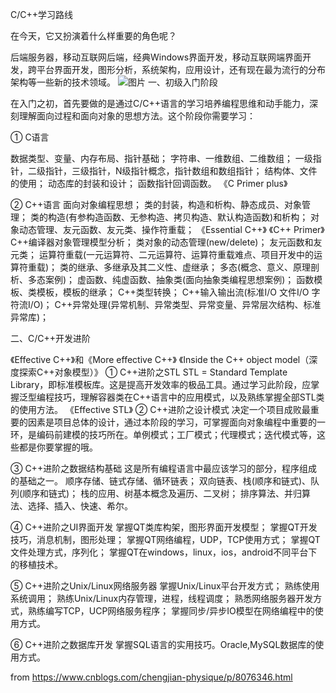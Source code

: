 C/C++学习路线

在今天，它又扮演着什么样重要的角色呢？

后端服务器，移动互联网后端，经典Windows界面开发，移动互联网端界面开发，跨平台界面开发，图形分析，系统架构，应用设计，还有现在最为流行的分布架构等一些新的技术领域。
![图片](https://user-images.githubusercontent.com/60539001/141610527-d614a316-25b0-4e3b-a50c-3302e90c9266.png)
一、初级入门阶段

在入门之初，首先要做的是通过C/C++语言的学习培养编程思维和动手能力，深刻理解面向过程和面向对象的思想方法。这个阶段你需要学习：

① C语言

数据类型、变量、内存布局、指针基础；
字符串、一维数组、二维数组；
一级指针，二级指针，三级指针，N级指针概念，指针数组和数组指针；
结构体、文件的使用；
动态库的封装和设计；
函数指针回调函数。
《C Primer plus》

② C++语言
面向对象编程思想；
类的封装，构造和析构、静态成员、对象管理；
类的构造(有参构造函数、无参构造、拷贝构造、默认构造函数)和析构；
对象动态管理、友元函数、友元类、操作符重载；
《Essential C++》
《C++ Primer》
C++编译器对象管理模型分析；
类对象的动态管理(new/delete)；
友元函数和友元类；
运算符重载(一元运算符、二元运算符、运算符重载难点、项目开发中的运算符重载)；
类的继承、多继承及其二义性、虚继承；
多态(概念、意义、原理剖析、多态案例)；
虚函数、纯虚函数、抽象类(面向抽象类编程思想案例)；
函数模板、类模板，模板的继承；
C++类型转换；
C++输入输出流(标准I/O 文件I/O 字符流I/O)；
C++异常处理(异常机制、异常类型、异常变量、异常层次结构、标准异常库)；

二、C/C++开发进阶

《Effective C++》和《More effective C++》
《Inside the C++ object model（深度探索C++对象模型）》
①    C++进阶之STL
STL = Standard Template Library，即标准模板库。这是提高开发效率的极品工具。通过学习此阶段，应掌握泛型编程技巧，理解容器类在C++语言中的应用模式，以及熟练掌握全部STL类的使用方法。
《Effective STL》
②    C++进阶之设计模式
决定一个项目成败最重要的因素是项目总体的设计，通过本阶段的学习，可掌握面向对象编程中重要的一环，是编码前建模的技巧所在。单例模式；工厂模式；代理模式；迭代模式等，这些都是你要掌握的哦。

③    C++进阶之数据结构基础
这是所有编程语言中最应该学习的部分，程序组成的基础之一。
顺序存储、链式存储、循环链表；
双向链表、栈(顺序和链式)、队列(顺序和链式)；
栈的应用、树基本概念及遍历、二叉树；
排序算法、并归算法、选择、插入、快速、希尔。

④    C++进阶之UI界面开发
掌握QT类库构架，图形界面开发模型；
掌握QT开发技巧，消息机制，图形处理；
掌握QT网络编程，UDP，TCP使用方式；
掌握QT文件处理方式，序列化；
掌握QT在windows，linux，ios，android不同平台下的移植技术。

⑤    C++进阶之Unix/Linux网络服务器
掌握Unix/Linux平台开发方式；
熟练使用系统调用；
熟练Unix/Linux内存管理，进程，线程调度；
熟悉网络服务器开发方式，熟练编写TCP，UCP网络服务程序；
掌握同步/异步IO模型在网络编程中的使用方式。

⑥ C++进阶之数据库开发
掌握SQL语言的实用技巧。Oracle,MySQL数据库的使用方式。


from
https://www.cnblogs.com/chengjian-physique/p/8076346.html
